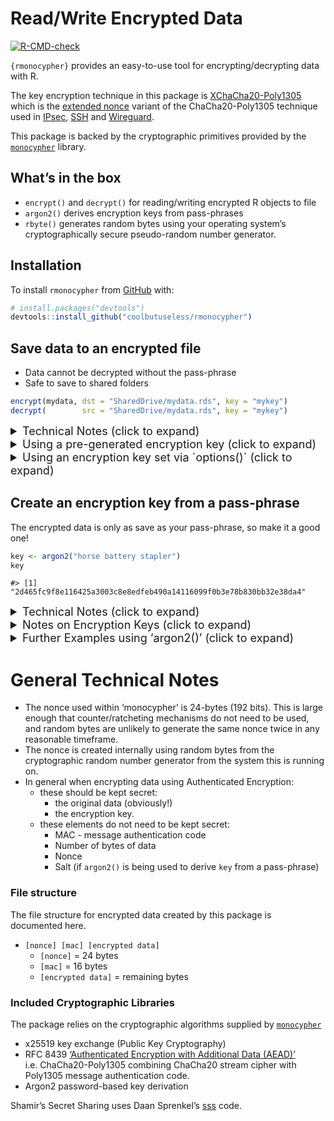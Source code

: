 
<!-- README.md is generated from README.Rmd. Please edit that file -->

# Read/Write Encrypted Data

<!-- badges: start -->

[![R-CMD-check](https://github.com/coolbutuseless/rmonocypher/actions/workflows/R-CMD-check.yaml/badge.svg)](https://github.com/coolbutuseless/rmonocypher/actions/workflows/R-CMD-check.yaml)
<!-- badges: end -->

`{rmonocypher}` provides an easy-to-use tool for encrypting/decrypting
data with R.

The key encryption technique in this package is
[XChaCha20-Poly1305](https://en.wikipedia.org/wiki/ChaCha20-Poly1305)
which is the [extended
nonce](https://en.wikipedia.org/wiki/ChaCha20-Poly1305#XChaCha20-Poly1305_%E2%80%93_extended_nonce_variant)
variant of the ChaCha20-Poly1305 technique used in
[IPsec](https://en.wikipedia.org/wiki/IPsec),
[SSH](https://en.wikipedia.org/wiki/Secure_Shell) and
[Wireguard](https://en.wikipedia.org/wiki/WireGuard).

This package is backed by the cryptographic primitives provided by the
[`monocypher`](https://monocypher.org/) library.

## What’s in the box

- `encrypt()` and `decrypt()` for reading/writing encrypted R objects to
  file
- `argon2()` derives encryption keys from pass-phrases
- `rbyte()` generates random bytes using your operating system’s
  cryptographically secure pseudo-random number generator.

## Installation

To install `rmonocypher` from
[GitHub](https://github.com/coolbutuseless/rmonocypher) with:

``` r
# install.packages("devtools")
devtools::install_github("coolbutuseless/rmonocypher")
```

## Save data to an encrypted file

- Data cannot be decrypted without the pass-phrase
- Safe to save to shared folders

``` r
encrypt(mydata, dst = "SharedDrive/mydata.rds", key = "mykey")
decrypt(        src = "SharedDrive/mydata.rds", key = "mykey")
```

<!-- ~~~~~~~~~~~~~~~~~~~~~~~~~~~~~~~~~~~~~~~~~~~~~~~~~~~~~~~~~~~~~~~~~~~~~~ -->
<!-- ~~~~~~~~~~~~~~~~~~~~~~~~~~~~~~~~~~~~~~~~~~~~~~~~~~~~~~~~~~~~~~~~~~~~~~ -->
<details>
<summary style="font-size:large;">
Technical Notes (click to expand)
</summary>

- a pass-phrase key is transformed to 32-byte encryption key using
  `argon2()`
- the key may also be provided as a 32-byte raw vector, or a
  64-character hexadecimal string
- data is encrypted prior to writing to file
- `encrypt()` understands any data understood by `saveRDS()`
- Encryption follows RFC 8439 [‘Authenticated Encryption with Additional
  Data
  (AEAD)’](https://en.wikipedia.org/wiki/Authenticated_encryption#Authenticated_encryption_with_associated_data_(AEAD))
  i.e. ChaCha20-Poly1305 combining ChaCha20 stream cipher with Poly1305
  message authentication code.
- The 24-byte nonce is derived internally using 24 random bytes from
  `rbyte()`

</details>
<!-- ~~~~~~~~~~~~~~~~~~~~~~~~~~~~~~~~~~~~~~~~~~~~~~~~~~~~~~~~~~~~~~~~~~~~~~ -->
<!-- ~~~~~~~~~~~~~~~~~~~~~~~~~~~~~~~~~~~~~~~~~~~~~~~~~~~~~~~~~~~~~~~~~~~~~~ -->
<details>
<summary style="font-size:large;">
Using a pre-generated encryption key (click to expand)
</summary>

``` r
# Create an encryption key from your secret pass-phrase
key <- argon2("horse battery stapler")

encrypt(mydata, dst = "SharedDrive/mydata.rds", key = key)
decrypt(        src = "SharedDrive/mydata.rds", key = key)
```

</details>
<!-- ~~~~~~~~~~~~~~~~~~~~~~~~~~~~~~~~~~~~~~~~~~~~~~~~~~~~~~~~~~~~~~~~~~~~~~ -->
<!-- ~~~~~~~~~~~~~~~~~~~~~~~~~~~~~~~~~~~~~~~~~~~~~~~~~~~~~~~~~~~~~~~~~~~~~~ -->
<details>
<summary style="font-size:large;">
Using an encryption key set via `options()` (click to expand)
</summary>

``` r
# Create a key and set via options() 
key <- argon2("horse battery stapler")
options(MONOCYPHER_KEY = key)


encrypt(mydata, dst = "SharedDrive/mydata.rds")
decrypt(        src = "SharedDrive/mydata.rds")
```

</details>
<!-- ~~~~~~~~~~~~~~~~~~~~~~~~~~~~~~~~~~~~~~~~~~~~~~~~~~~~~~~~~~~~~~~~~~~~~~ -->
<!-- ~~~~~~~~~~~~~~~~~~~~~~~~~~~~~~~~~~~~~~~~~~~~~~~~~~~~~~~~~~~~~~~~~~~~~~ -->

## Create an encryption key from a pass-phrase

The encrypted data is only as save as your pass-phrase, so make it a
good one!

``` r
key <- argon2("horse battery stapler")
key
```

    #> [1] "2d465fc9f8e116425a3003c8e8edfeb490a14116099f0b3e78b830bb32e38da4"

<!-- ~~~~~~~~~~~~~~~~~~~~~~~~~~~~~~~~~~~~~~~~~~~~~~~~~~~~~~~~~~~~~~~~~~~~~~ -->
<!-- ~~~~~~~~~~~~~~~~~~~~~~~~~~~~~~~~~~~~~~~~~~~~~~~~~~~~~~~~~~~~~~~~~~~~~~ -->
<details>
<summary style="font-size:large;">
Technical Notes (click to expand)
</summary>

Argon2 is a resource intensive password-based key derivation scheme.

Use `argon2()` to generate random bytes for keys from a pass-phrase.

If no explicit `salt` is provided, a salt will be derived internally
from the pass-phrase. This is deterministic such that the same
pass-phase will always generate the same key. This is convenient if
expecting to face a sophisticated, concerted attacker using rainbow
tables, then use a random salt generated by `rbyte(16)`

</details>
<details>
<summary style="font-size:large;">
Notes on Encryption Keys (click to expand)
</summary>

The encryption `key` is the core secret information that allows for
encrypting data.

The `key` for encryption may be one of:

- A 32-byte raw vector
- A 64-character hexadecimal string
- A pass-phrase

The `key` may be created by:

- Using random bytes from a cryptographically secure source
  e.g. `rbyte()`
- Using Argon2 to derive random bytes from a pass-phrase i.e. `argon2()`
- Creating a shared key through key exchange with another person

When calling functions in `{rmonocypher}`, the key may be set explicitly
when the function is called, but can also be set globally for the
current session using `options(MONOCYPHER_KEY = "...")`

## Using random bytes as a key

``` r
# Random raw bytes generated by rbyte()  ** Recommended **
# rbyte() is a cryptographically secure pseudo-random number generator
key <- rbyte(32)

# 64-character hexadecimal string
key <- "82febb63ac2ab2a10193ee40ac711250965ed35dc1ce6a7e213145a6fa753230"
```

</details>
<!-- ~~~~~~~~~~~~~~~~~~~~~~~~~~~~~~~~~~~~~~~~~~~~~~~~~~~~~~~~~~~~~~~~~~~~~~ -->
<!-- ~~~~~~~~~~~~~~~~~~~~~~~~~~~~~~~~~~~~~~~~~~~~~~~~~~~~~~~~~~~~~~~~~~~~~~ -->
<details>
<summary style="font-size:large;">
Further Examples using ‘argon2()’ (click to expand)
</summary>

``` r
# When no salt is provided, a salt will be 
# derived internally from the pass-phrase.  This is convenient, but 
# not as secure as using random bytes.
argon2("my secret")
```

    #> [1] "bd7549bef4100b888c47e421b03c52fee58b285fcc40dfa4c0502689c4ed16d0"

``` r
# Use text as the salt
argon2("my secret", salt = "salt and vinegar")
```

    #> [1] "16df2856ba2ecc020ff506831a691b1d92616948197fb74fa651bfc89cad65e4"

``` r
# Use a 32-character hexadecimal string as the salt
argon2("my secret", salt = "cefca6aafae5bdbc15977fd56ea7f1eb")
```

    #> [1] "2216b700af05984f21d7465487f21de0096f7aaa164d2b56c54803e3891ec071"

``` r
# Use 16-bytes of random data for the salt
argon2("my secret", salt = as.raw(sample(0:255, 16, TRUE)))
```

    #> [1] "368d4613996f6d9083524bfacf972117fc40953461a248b9c5406aeeb7b3c93e"

``` r
# Use 'rbyte()' to source 16 random bytes for the salt
argon2("my secret", salt = rbyte(16))
```

    #> [1] "24d5ef1bcaf9ce524d200c610ad3d68df0a2e21d25ea5744090326895b87b1c9"

</details>

# General Technical Notes

- The nonce used within ‘monocypher’ is 24-bytes (192 bits). This is
  large enough that counter/ratcheting mechanisms do not need to be
  used, and random bytes are unlikely to generate the same nonce twice
  in any reasonable timeframe.
- The nonce is created internally using random bytes from the
  cryptographic random number generator from the system this is running
  on.
- In general when encrypting data using Authenticated Encryption:
  - these should be kept secret:
    - the original data (obviously!)
    - the encryption key.
  - these elements do not need to be kept secret:
    - MAC - message authentication code
    - Number of bytes of data
    - Nonce
    - Salt (if `argon2()` is being used to derive `key` from a
      pass-phrase)

### File structure

The file structure for encrypted data created by this package is
documented here.

- `[nonce] [mac] [encrypted data]`
  - `[nonce]` = 24 bytes
  - `[mac]` = 16 bytes
  - `[encrypted data]` = remaining bytes

### Included Cryptographic Libraries

The package relies on the cryptographic algorithms supplied by
[`monocypher`](https://monocypher.org/)

- x25519 key exchange (Public Key Cryptography)
- RFC 8439 [‘Authenticated Encryption with Additional Data
  (AEAD)’](https://en.wikipedia.org/wiki/Authenticated_encryption#Authenticated_encryption_with_associated_data_(AEAD))
  i.e. ChaCha20-Poly1305 combining ChaCha20 stream cipher with Poly1305
  message authentication code.
- Argon2 password-based key derivation

Shamir’s Secret Sharing uses Daan Sprenkel’s
[sss](https://github.com/dsprenkels/sss) code.
